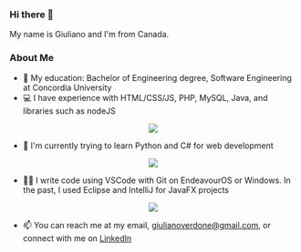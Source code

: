 ### Hi there 👋

My name is Giuliano and I'm from Canada.

### About Me

- 💬 My education: Bachelor of Engineering degree, Software Engineering at Concordia University
- 💻 I have experience with HTML/CSS/JS, PHP, MySQL, Java, and libraries such as nodeJS
<p align="center">
  <a href="https://skillicons.dev">
    <img src="https://skillicons.dev/icons?i=html,css,js,php,mysql,java,nodejs" />
  </a>
</p>

- 🌱 I'm currently trying to learn Python and C# for web development
<p align="center">
  <a href="https://skillicons.dev">
    <img src="https://skillicons.dev/icons?i=python,cs" />
  </a>
</p>

- 👨‍💻 I write code using VSCode with Git on EndeavourOS or Windows. In the past, I used Eclipse and IntelliJ for JavaFX projects
<p align="center">
  <a href="https://skillicons.dev">
    <img src="https://skillicons.dev/icons?i=vscode,git,linux,eclipse,idea" />
  </a>
</p>

- 📫 You can reach me at my email, giulianoverdone@gmail.com, or connect with me on [LinkedIn](https://www.linkedin.com/in/giuliano-verdone-33186921b/)

